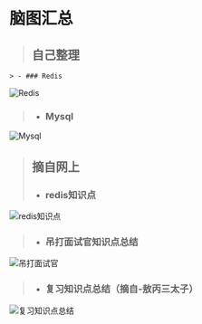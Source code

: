 # **脑图汇总**

> ## 自己整理
    > - ### Redis

![Redis](./redis_my.png)

> - ### Mysql

![Mysql](./mysql_my.png)

> ## 摘自网上
> - ### redis知识点

![redis知识点](./redis.jpg)

> - ### 吊打面试官知识点总结

![吊打面试官](./killInterview.jpg)

> - ### 复习知识点总结（摘自-敖丙三太子）

![复习知识点总结](./复习脑图.jpg)